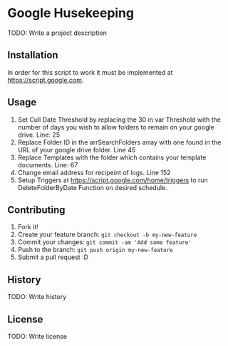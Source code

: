 # Google Husekeeping

TODO: Write a project description

## Installation

In order for this script to work it must be implemented at https://script.google.com.

## Usage

1. Set Cull Date Threshold by replacing the 30 in var Threshold with the number of days you wish to allow folders to remain on your google drive. Line: 25
2. Replace Folder ID in the arrSearchFolders array with one found in the URL of your google drive folder. Line 45
3. Replace Templates with the folder which contains your template documents. Line: 67
4. Change email address for recipeint of logs. Line 152
5. Setup Triggers at https://script.google.com/home/triggers to run DeleteFolderByDate Function on desired schedule.  

## Contributing

1. Fork it!
2. Create your feature branch: `git checkout -b my-new-feature`
3. Commit your changes: `git commit -am 'Add some feature'`
4. Push to the branch: `git push origin my-new-feature`
5. Submit a pull request :D

## History

TODO: Write history

## License

TODO: Write license